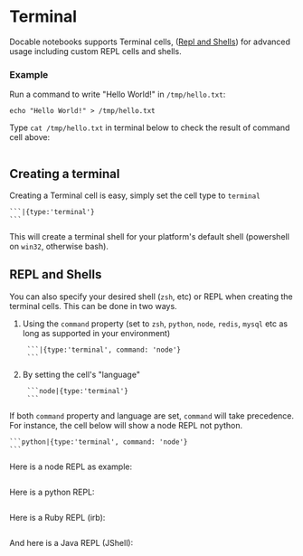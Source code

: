 # Terminal

Docable notebooks supports Terminal cells, ([Repl and Shells](#repl-and-shells)) for advanced usage including custom REPL cells and shells.

### Example

Run a command to write "Hello World!" in `/tmp/hello.txt`:

```|{type:'command'}
echo "Hello World!" > /tmp/hello.txt
```

Type `cat /tmp/hello.txt` in terminal below to check the result of command cell above:

```|{type:'terminal'}
```

## Creating a terminal

Creating a Terminal cell is easy, simply set the cell type to `terminal`

    ```|{type:'terminal'}
    ```

This will create a terminal shell for your platform's default shell (powershell on `win32`, otherwise bash).

## REPL and Shells

You can also specify your desired shell (`zsh`, etc) or REPL when creating the terminal cells. This can be done in two ways.

1. Using the `command` property (set to `zsh`, `python`, `node`, `redis`, `mysql` etc as long as supported in your environment)

        ```|{type:'terminal', command: 'node'}
        ```

2. By setting the cell's "language"

        ```node|{type:'terminal'}
        ```

If both `command` property and language are set, `command` will take precedence. For instance, the cell below will show a node REPL not python.

    ```python|{type:'terminal', command: 'node'}
    ```

Here is a node REPL as example:

```|{type:'terminal', command: 'node'}
```

Here is a python REPL:

```|{type:'terminal', command: 'python'}
```

Here is a Ruby REPL (irb):

```|{type:'terminal', command: 'irb'}
```

And here is a Java REPL (JShell):

```|{type:'terminal', command: 'jshell'}
```
